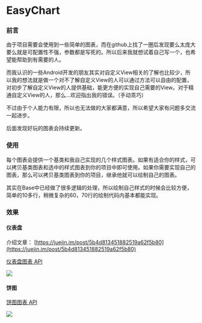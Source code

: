 # EasyChart

### 前言

由于项目需要会使用到一些简单的图表，而在github上找了一圈后发现要么太庞大要么就是可配置性不强，参数都是写死的。所以后来我就想试着自己写一个，也希望能帮助到有需要的人。

而我认识的一些Android开发的朋友其实对自定义View相关的了解也比较少，所以我的想法就是做一个对不了解自定义View的人可以通过方法可以自由的配置，对初步了解自定义View的人提供基础，能更方便的实现自己需要的View。对于精通自定义View的人，那么...欢迎指出我的错误。（手动乖巧）

不过由于个人能力有限，所以也无法做的大家都满意，所以希望大家有问题多交流一起进步。

后面发现好玩的图表会持续更新。

### 使用

每个图表会提供一个基类和我自己实现的几个样式图表。如果有适合你的样式，可以拷贝基类图表和选中的样式图表到你的项目中即可使用。如果你需要实现自己的图表，那么可以拷贝基类图表到你的项目，继承他就可以绘制自己的图表。

其实在Base中已经做了很多逻辑的处理，所以绘制自己样式的时候会比较方便，简单的10多行，稍微复杂的60，70行的绘制代码内基本都能实现。

### 效果

#### 仪表盘

介绍文章：
[https://juejin.im/post/5b4d813451882519a62f5b80](https://juejin.im/post/5b4d813451882519a62f5b80)

[仪表盘图表 API](https://github.com/apinIron/EasyChart/blob/master/README-DB.md)

![](https://github.com/apinIron/EasyChart/blob/master/image/frame.gif)

#### 饼图

[饼图图表 API](https://github.com/apinIron/EasyChart/blob/master/README-PIE.md)

![](https://github.com/apinIron/EasyChart/blob/master/image/frame1.gif)
